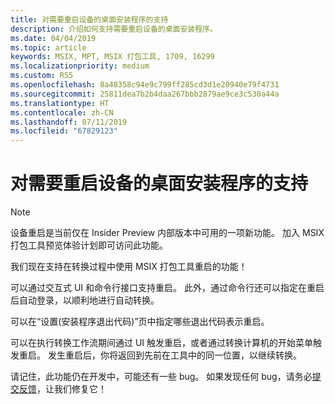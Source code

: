 ```yaml
---
title: 对需要重启设备的桌面安装程序的支持
description: 介绍如何支持需要重启设备的桌面安装程序。
ms.date: 04/04/2019
ms.topic: article
keywords: MSIX, MPT, MSIX 打包工具, 1709, 16299
ms.localizationpriority: medium
ms.custom: RS5
ms.openlocfilehash: 8a48358c94e9c799ff285cd3d1e20940e79f4731
ms.sourcegitcommit: 25811dea7b2b4daa267bbb2879ae9ce3c530a44a
ms.translationtype: HT
ms.contentlocale: zh-CN
ms.lasthandoff: 07/11/2019
ms.locfileid: "67829123"
---
```

# <a name="support-for-desktop-installers-that-require-device-restart"></a>对需要重启设备的桌面安装程序的支持

 > [!NOTE] 
 > 设备重启是当前仅在 Insider Preview 内部版本中可用的一项新功能。
 > 加入 MSIX 打包工具预览体验计划即可访问此功能。

我们现在支持在转换过程中使用 MSIX 打包工具重启的功能！ 

可以通过交互式 UI 和命令行接口支持重启。 此外，通过命令行还可以指定在重启后自动登录，以顺利地进行自动转换。 

可以在“设置(安装程序退出代码)”页中指定哪些退出代码表示重启。  

可以在执行转换工作流期间通过 UI 触发重启，或者通过转换计算机的开始菜单触发重启。 发生重启后，你将返回到先前在工具中的同一位置，以继续转换。

请记住，此功能仍在开发中，可能还有一些 bug。 如果发现任何 bug，请务必[提交反馈](https://docs.microsoft.com/en-us/windows/msix/packaging-tool/insider-program#share-your-feedback)，让我们修复它！

